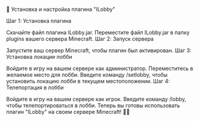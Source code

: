 🏰 Установка и настройка плагина "ILobby"

Шаг 1: Установка плагина

Скачайте файл плагина ILobby.jar.
Переместите файл ILobby.jar в папку plugins вашего сервера Minecraft.
Шаг 2: Запуск сервера

Запустите ваш сервер Minecraft, чтобы плагин был активирован.
Шаг 3: Установка локации лобби

Войдите в игру на вашем сервере как администратор.
Переместитесь в желаемое место для лобби.
Введите команду /setlobby, чтобы установить локацию лобби в текущем местоположении.
Шаг 4: Телепортация в лобби

Войдите в игру на вашем сервере как игрок.
Введите команду /lobby, чтобы телепортироваться в лобби.
Теперь вы готовы использовать плагин "ILobby" на своем сервере Minecraft! 🌟🚪
